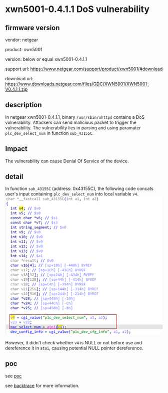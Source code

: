 # xwn5001-0.4.1.1 DoS vulnerability
## firmware version
vendor: netgear

product: xwn5001

version: below or equal xwn5001-0.4.1.1

support url: https://www.netgear.com/support/product/xwn5001/#download

download url: https://www.downloads.netgear.com/files/GDC/XWN5001/XWN5001-V0.4.1.1.zip

## description
In netgear xwn5001-0.4.1.1, binary `/usr/sbin/uhttpd` contains a DoS vulnerability. Attackers can send malicious packet to trigger the vulnerability. The vulnerability lies in parsing and using paramater `plc_dev_select_num` in function `sub_43155C`.


## Impact
The vulnerability can cause Denial Of Service of the device.

## detail
In function `sub_43155C` (address: 0x43155C), the following code concats user's input containing `plc_dev_select_num` into local variable `v4`.
![alt text](image.png)

However, it didn't check whether `v4` is NULL or not before use and dereference it in `atoi`, causing potential NULL pointer dereference.


## poc
see [poc](./poc)

see [backtrace](./backtrce) for more information.
